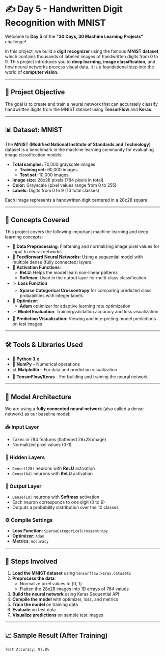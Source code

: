 # ✍️ Day 5 - Handwritten Digit Recognition with MNIST

Welcome to **Day 5** of the **"30 Days, 30 Machine Learning Projects"** challenge!

In this project, we build a **digit recognizer** using the famous **MNIST dataset**, which contains thousands of labeled images of handwritten digits from 0 to 9. This project introduces you to **deep learning**, **image classification**, and how neural networks process visual data. It is a foundational step into the world of **computer vision**.

---

## 📌 Project Objective

The goal is to create and train a neural network that can accurately classify handwritten digits from the MNIST dataset using **TensorFlow** and **Keras**.

---

## 📊 Dataset: MNIST

The **MNIST (Modified National Institute of Standards and Technology)** dataset is a benchmark in the machine learning community for evaluating image classification models.

- **Total samples:** 70,000 grayscale images
  - **Training set:** 60,000 images
  - **Test set:** 10,000 images
- **Image size:** 28x28 pixels (784 pixels in total)
- **Color:** Grayscale (pixel values range from 0 to 255)
- **Labels:** Digits from 0 to 9 (10 total classes)

Each image represents a handwritten digit centered in a 28x28 square.

---

## 🧠 Concepts Covered

This project covers the following important machine learning and deep learning concepts:

- 🧹 **Data Preprocessing**: Flattening and normalizing image pixel values for input to neural networks
- 🔁 **Feedforward Neural Networks**: Using a sequential model with multiple dense (fully connected) layers
- 🔢 **Activation Functions**:
  - **ReLU**: Helps the model learn non-linear patterns
  - **Softmax**: Used in the output layer for multi-class classification
- 📉 **Loss Function**:
  - **Sparse Categorical Crossentropy** for comparing predicted class probabilities with integer labels
- 🧮 **Optimizer**:
  - **Adam** optimizer for adaptive learning rate optimization
- 📈 **Model Evaluation**: Training/validation accuracy and loss visualization
- 🧪 **Prediction Visualization**: Viewing and interpreting model predictions on test images

---

## 🛠️ Tools & Libraries Used

- 🐍 **Python 3.x**
- 🔢 **NumPy** – Numerical operations
- 📊 **Matplotlib** – For data and prediction visualization
- 🧠 **TensorFlow/Keras** – For building and training the neural network

---

## 🧪 Model Architecture

We are using a **fully connected neural network** (also called a dense network) as our baseline model:

### 📥 Input Layer
- Takes in 784 features (flattened 28x28 image)
- Normalized pixel values (0-1)

### 🧱 Hidden Layers
- `Dense(128)` neurons with **ReLU** activation
- `Dense(64)` neurons with **ReLU** activation

### 🧾 Output Layer
- `Dense(10)` neurons with **Softmax** activation
- Each neuron corresponds to one digit (0 to 9)
- Outputs a probability distribution over the 10 classes

### ⚙️ Compile Settings
- **Loss Function**: `SparseCategoricalCrossentropy`
- **Optimizer**: `Adam`
- **Metrics**: `Accuracy`

---

## 🚀 Steps Involved

1. **Load the MNIST dataset** using `tensorflow.keras.datasets`
2. **Preprocess the data**:
   - Normalize pixel values to [0, 1]
   - Flatten the 28x28 images into 1D arrays of 784 values
3. **Build the neural network** using Keras Sequential API
4. **Compile the model** with optimizer, loss, and metrics
5. **Train the model** on training data
6. **Evaluate** on test data
7. **Visualize predictions** on sample test images

---

## 📈 Sample Result (After Training)

```text
Test Accuracy: 97.8%
